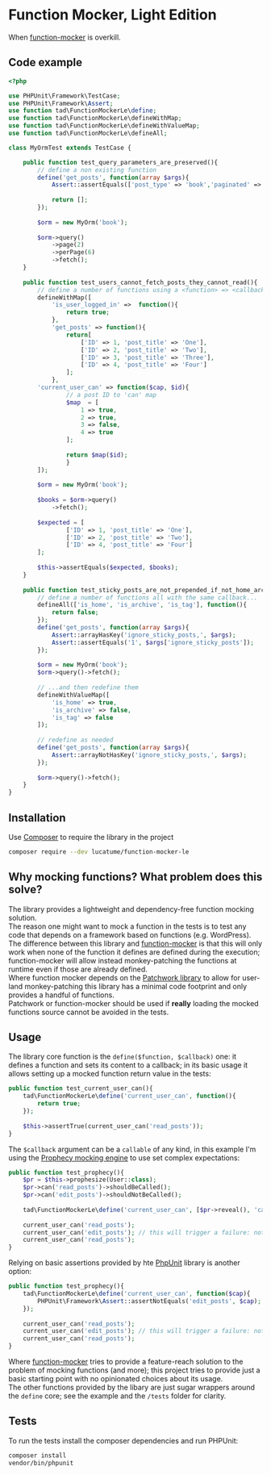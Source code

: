 # Function Mocker, Light Edition

When [function-mocker](https://github.com/lucatume/function-mocker) is overkill.

## Code example
```php
<?php

use PHPUnit\Framework\TestCase;
use PHPUnit\Framework\Assert;
use function tad\FunctionMockerLe\define;
use function tad\FunctionMockerLe\defineWithMap;
use function tad\FunctionMockerLe\defineWithValueMap;
use function tad\FunctionMockerLe\defineAll;

class MyOrmTest extends TestCase {

	public function test_query_parameters_are_preserved(){
		// define a non existing function
		define('get_posts', function(array $args){
			Assert::assertEquals(['post_type' => 'book','paginated' => 2, 'posts_per_page' => 6], $args);
			
			return [];
		});
		
		$orm = new MyOrm('book');
		
		$orm->query()
			->page(2)
			->perPage(6)
			->fetch();
	}
	
	public function test_users_cannot_fetch_posts_they_cannot_read(){
		// define a number of functions using a <function> => <callback> map
		defineWithMap([
			'is_user_logged_in' =>  function(){
				return true;
			},
			'get_posts' => function(){
				return[
					['ID' => 1, 'post_title' => 'One'],
					['ID' => 2, 'post_title' => 'Two'],
					['ID' => 3, 'post_title' => 'Three'],
					['ID' => 4, 'post_title' => 'Four']
				];
			},
		'current_user_can' => function($cap, $id){
				// a post ID to 'can' map
				$map  = [
					1 => true,
					2 => true,
					3 => false,
					4 => true
				];
				
				return $map($id);
				}
		]);
		
		$orm = new MyOrm('book');
		
		$books = $orm->query()
			->fetch();
		
		$expected = [
				['ID' => 1, 'post_title' => 'One'],
				['ID' => 2, 'post_title' => 'Two'],
				['ID' => 4, 'post_title' => 'Four']
		];
		
		$this->assertEquals($expected, $books);
	}
	
	public function test_sticky_posts_are_not_prepended_if_not_home_archive_or_tag(){
		// define a number of functions all with the same callback...
		defineAll(['is_home', 'is_archive', 'is_tag'], function(){
			return false;
		});
		define('get_posts', function(array $args){
			Assert::arrayHasKey('ignore_sticky_posts,', $args);
			Assert::assertEquals('1', $args['ignore_sticky_posts']);
		});
		
		$orm = new MyOrm('book');
		$orm->query()->fetch();
		
		// ...and then redefine them
		defineWithValueMap([
			'is_home' => true,
			'is_archive' => false,
			'is_tag' => false
		]);
		
		// redefine as needed
		define('get_posts', function(array $args){
			Assert::arrayNotHasKey('ignore_sticky_posts,', $args);
		});
		
		$orm->query()->fetch();
	}
}
```

## Installation
Use [Composer](https://getcomposer.org/) to require the library in the project
```bash
composer require --dev lucatume/function-mocker-le
```

## Why mocking functions? What problem does this solve?
The library provides a lightweight and dependency-free function mocking solution.  
The reason one might want to mock a function in the tests is to test any code that depends on a framework based on functions (e.g. WordPress).  
The difference between this library and [function-mocker](https://github.com/lucatume/function-mocker) is that this will only work when none of the function it defines are defined during the execution; function-mocker will allow instead monkey-patching the functions at runtime even if those are already defined.  
Where function mocker depends on the [Patchwork library](https://github.com/antecedent/patchwork) to allow for user-land monkey-patching this library has a minimal code footprint and only provides a handful of functions.  
Patchwork or function-mocker should be used if **really** loading the mocked functions source cannot be avoided in the tests.  

## Usage
The library core function is the `define($function, $callback)` one: it defines a function and sets its content to a callback; in its basic usage it allows setting up a mocked function return value in the tests:

```php
public function test_current_user_can(){
	tad\FunctionMockerLe\define('current_user_can', function(){
		return true;
	});
	
	$this->assertTrue(current_user_can('read_posts'));
}
```

The `$callback` argument can be a `callable` of any kind, in this example I'm using the [Prophecy mocking engine](https://github.com/phpspec/prophecy) to use set complex expectations:

```php
public function test_prophecy(){
	$pr = $this->prophesize(User::class);
	$pr->can('read_posts')->shouldBeCalled();
	$pr->can('edit_posts')->shouldNotBeCalled();
	
	tad\FunctionMockerLe\define('current_user_can', [$pr->reveal(), 'can']);
	
	current_user_can('read_posts');
	current_user_can('edit_posts'); // this will trigger a failure: not expected
	current_user_can('read_posts');
}
```

Relying on basic assertions provided by hte [PhpUnit](https://phpunit.de/ "PHPUnit – The PHP Testing Framework") library is another option:

```php
public function test_prophecy(){
	tad\FunctionMockerLe\define('current_user_can', function($cap){
		PHPUnit\Framework\Assert::assertNotEquals('edit_posts', $cap);
	});
	
	current_user_can('read_posts');
	current_user_can('edit_posts'); // this will trigger a failure: not expected
	current_user_can('read_posts');
}
```

Where [function-mocker](https://github.com/lucatume/function-mocker) tries to provide a feature-reach solution to the problem of mocking functions (and more); this project tries to provide just a basic starting point with no opinionated choices about its usage.  
The other functions provided by the libary are just sugar wrappers around the `define` core; see the example and the `/tests` folder for clarity.

## Tests
To run the tests install the composer dependencies and run PHPUnit:

```bash
composer install
vendor/bin/phpunit
```
